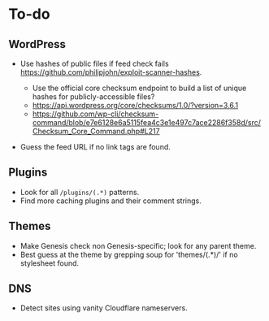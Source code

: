 # To-do

## WordPress

- Use hashes of public files if feed check fails https://github.com/philipjohn/exploit-scanner-hashes.
    - Use the official core checksum endpoint to build a list of unique hashes for publicly-accessible files?
    - https://api.wordpress.org/core/checksums/1.0/?version=3.6.1
    - https://github.com/wp-cli/checksum-command/blob/e7e6128e6a5115fea4c3e1e497c7ace2286f358d/src/Checksum_Core_Command.php#L217

- Guess the feed URL if no link tags are found.

## Plugins

- Look for all `/plugins/(.*)` patterns.
- Find more caching plugins and their comment strings.

## Themes

- Make Genesis check non Genesis-specific; look for any parent theme.
- Best guess at the theme by grepping soup for 'themes/(.*)/' if no stylesheet found.


## DNS

- Detect sites using vanity Cloudflare nameservers.
